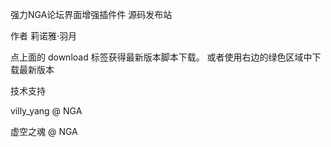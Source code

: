 强力NGA论坛界面增强插件件 源码发布站

作者 莉诺雅·羽月

点上面的 download 标签获得最新版本脚本下载。
或者使用右边的绿色区域中下载最新版本

技术支持

villy\_yang @ NGA

虚空之魂 @ NGA